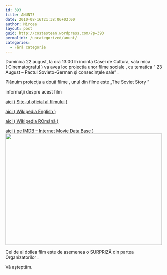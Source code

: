 ```yaml
---
id: 393
title: ANUNT!
date: 2010-08-16T21:38:06+03:00
author: Mircea
layout: post
guid: http://costestean.wordpress.com/?p=393
permalink: /uncategorized/anunt/
categories:
  - Fără categorie
---
```

Duminica 22 august, la ora 13:00 în incinta Casei de Cultura, sala mica  
( Cinematograful ) va avea loc proiectia unor filme sociale , cu tematica &#8221; 23 August &#8211; Pactul Sovieto-German şi consecinţele sale&#8221; .

Plănuim proiecţia a două filme , unul din filme este &#8222;The Soviet Story &#8221;

informaţii despre acest film

[aici ( Site-ul oficial al filmului )](http://www.sovietstory.com/) 

[aici ( Wikipedia English )](http://en.wikipedia.org/wiki/The_Soviet_Story) 

[aici ( Wikipedia ROmână )](http://ro.wikipedia.org/wiki/Povestea_sovietelor_(film)) 

[aici ( pe IMDB &#8211; Internet Movie Data Base )](http://www.imdb.com/title/tt1305871/)  
<a href="http://costestean.wordpress.com/2010/08/16/anunt/soviet-story-2/" rel="attachment wp-att-397"><img class="aligncenter size-full wp-image-397" title="soviet-story" src="http://costestean.files.wordpress.com/2010/08/soviet-story1.jpg" alt="" width="500" height="355" srcset="/costestitv/wp-content/uploads//2010/08/soviet-story1.jpg 500w, /costestitv/wp-content/uploads//2010/08/soviet-story1-300x213.jpg 300w" sizes="(max-width: 500px) 100vw, 500px" /></a>

Cel de al doilea film este de asemenea o SURPRIZĂ din partea Organizatorilor .

Vă aşteptăm.